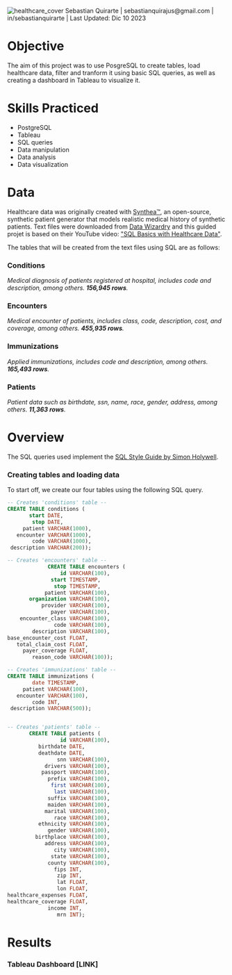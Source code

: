 ![healthcare_cover](https://github.com/sebasquirarte/Healthcare-Data-Analysis/assets/39809366/9ef27888-a2e8-44ff-9ba1-641d96a87a41)
Sebastian Quirarte | sebastianquirajus@gmail.<nolink>com | in/sebastianquirarte | Last Updated: Dic 10 2023

# Objective

The aim of this project was to use PosgreSQL to create tables, load healthcare data, filter and tranform it using basic SQL queries, as well as creating a dashboard in Tableau to visualize it. 

# Skills Practiced
- PostgreSQL
- Tableau
- SQL queries
- Data manipulation
- Data analysis
- Data visualization

# Data

Healthcare data was originally created with [Synthea™](https://synthetichealth.github.io/synthea/), an open-source, synthetic patient generator that models realistic medical history of synthetic patients. Text files were downloaded from [Data Wizardry](https://datawizardry.academy/sql-basics-healthcare/) and this guided projet is based on their YouTube video: ["SQL Basics with Healthcare Data"](https://www.youtube.com/watch?v=ef4CAu-OwvM). 

The tables that will be created from the text files using SQL are as follows:

### Conditions
_Medical diagnosis of patients registered at hospital, includes code and description, among others. **156,945 rows**._

### Encounters
_Medical encounter of patients, includes class, code, description, cost, and coverage, among others.  **455,935 rows**._

### Immunizations
_Applied immunizations, includes code and description, among others. **165,493 rows**._

### Patients
_Patient data such as birthdate, ssn, name, race, gender, address, among others. **11,363 rows**._

# Overview

The SQL queries used implement the [SQL Style Guide by Simon Holywell](https://www.sqlstyle.guide/).

### **Creating tables and loading data**

To start off, we create our four tables using the following SQL query.

~~~~sql
-- Creates 'conditions' table --      
CREATE TABLE conditions (
       start DATE,
        stop DATE,
     patient VARCHAR(1000),
   encounter VARCHAR(1000),
        code VARCHAR(1000),
 description VARCHAR(200));

-- Creates 'encounters' table --
             CREATE TABLE encounters (
                 id VARCHAR(100),
              start TIMESTAMP,
               stop TIMESTAMP,
            patient VARCHAR(100),
       organization VARCHAR(100),
           provider VARCHAR(100),
              payer VARCHAR(100),
    encounter_class VARCHAR(100),
               code VARCHAR(100),
        description VARCHAR(100),
base_encounter_cost FLOAT,
   total_claim_cost FLOAT,
     payer_coverage FLOAT,
        reason_code VARCHAR(100));

-- Creates 'immunizations' table --
CREATE TABLE immunizations (
        date TIMESTAMP,
     patient VARCHAR(100),
   encounter VARCHAR(100),
        code INT,
 description VARCHAR(500));


-- Creates 'patients' table --
       CREATE TABLE patients (
                 id VARCHAR(100),
          birthdate DATE,
          deathdate DATE,
                snn VARCHAR(100),
            drivers VARCHAR(100),
           passport VARCHAR(100),
             prefix VARCHAR(100),
              first VARCHAR(100),
               last VARCHAR(100),
             suffix VARCHAR(100),
             maiden VARCHAR(100),
            marital VARCHAR(100),
               race VARCHAR(100),
          ethnicity VARCHAR(100),
             gender VARCHAR(100),
         birthplace VARCHAR(100),
            address VARCHAR(100),
               city VARCHAR(100),
              state VARCHAR(100),
             county VARCHAR(100),
               fips INT,
                zip INT,
                lat FLOAT,
                lon FLOAT,
healthcare_expenses FLOAT,
healthcare_coverage FLOAT,
             income INT,
                mrn INT);
~~~~

# Results


### Tableau Dashboard [LINK]

